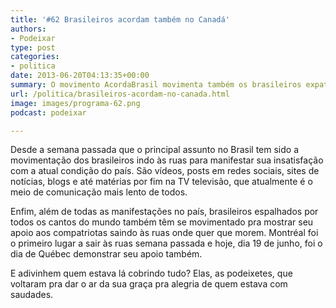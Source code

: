 ```yaml
---
title: '#62 Brasileiros acordam também no Canadá'
authors:
- Podeixar
type: post
categories:
- politica
date: 2013-06-20T04:13:35+00:00
summary: O movimento AcordaBrasil movimenta também os brasileiros expatriados e declarações de apoio surgem por todo o mundo. No Canadá, depois de Toronto e Montréal agora chegou a vez de Québec também demonstrar seu apoio ao que tudo indica ser o momento em que as coisas vão começar a mudar.
url: /politica/brasileiros-acordam-no-canada.html
image: images/programa-62.png
podcast: podeixar

---
```

Desde a semana passada que o principal assunto no Brasil tem sido a movimentação dos brasileiros indo às ruas para manifestar sua insatisfação com a atual condição do país. São vídeos, posts em redes sociais, sites de notícias, blogs e até matérias por fim na TV televisão, que atualmente é o meio de comunicação mais lento de todos.

Enfim, além de todas as manifestações no país, brasileiros espalhados por todos os cantos do mundo também têm se movimentado pra mostrar seu apoio aos compatriotas saindo às ruas onde quer que morem. Montréal foi o primeiro lugar a sair às ruas semana passada e hoje, dia 19 de junho, foi o dia de Québec demonstrar seu apoio também.

E adivinhem quem estava lá cobrindo tudo? Elas, as podeixetes, que voltaram pra dar o ar da sua graça pra alegria de quem estava com saudades.